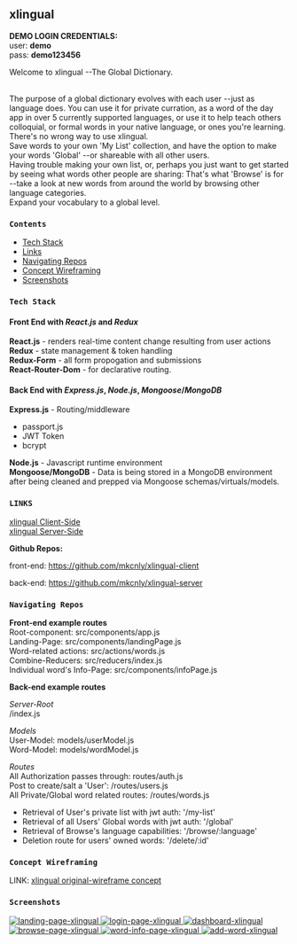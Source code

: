## xlingual 
**DEMO LOGIN CREDENTIALS:** <br/>
user: **demo**<br/>
pass: **demo123456**<br/>

Welcome to xlingual --The Global Dictionary.<br/><br/>

The purpose of a global dictionary evolves with each user --just as language does. You can use it for private curration, as a word of the day app in over 5 currently supported languages, or use it to help teach others colloquial, or formal words in your native language, or ones you're learning. There's no wrong way to use xlingual.<br/>
Save words to your own 'My List' collection, and have the option to make your words 'Global' --or shareable with all other users.<br/>
Having trouble making your own list, or, perhaps you just want to get started by seeing what words other people are sharing: That's what 'Browse' is for --take a look at new words from around the world by browsing other language categories.<br/>
Expand your vocabulary to a global level.

### **`Contents`**
- [Tech Stack](#tech-stack)
- [Links](#links)
- [Navigating Repos](#navigating-repos)
- [Concept Wireframing](#concept)
- [Screenshots](#screenshots)

### **`Tech Stack`**
#### Front End with *React.js* and *Redux*


**React.js**  - renders real-time content change resulting from user actions<br/>
**Redux** - state management & token handling<br/>
**Redux-Form** - all form propogation and submissions<br/>
**React-Router-Dom** - for declarative routing.  <br/>

 

#### Back End with *Express.js*, *Node.js*, *Mongoose*/*MongoDB*

**Express.js** - Routing/middleware <br/>
 - passport.js<br/>
 - JWT Token<br/>
 - bcrypt<br/>

**Node.js** - Javascript runtime environment<br/>
**Mongoose/MongoDB** - Data is being stored in a MongoDB environment after being cleaned and prepped via Mongoose schemas/virtuals/models.<br/>

### **`LINKS`** 
[xlingual Client-Side](https://xlingual-client.herokuapp.com/)<br/>
[xlingual Server-Side](https://xlingual-server.herokuapp.com/)<br/>

**Github Repos:** <br/>

front-end: https://github.com/mkcnly/xlingual-client<br/>

back-end: https://github.com/mkcnly/xlingual-server<br/>

### **`Navigating Repos`**<br/>
**Front-end example routes** <br/>
Root-component: src/components/app.js<br/>
Landing-Page: src/components/landingPage.js<br/>
Word-related actions: src/actions/words.js<br/>
Combine-Reducers: src/reducers/index.js<br/>
Individual word's Info-Page: src/components/infoPage.js<br/>

**Back-end example routes** <br/>

*Server-Root*<br/>
/index.js<br/>

*Models*<br/>
User-Model: models/userModel.js<br/>
Word-Model: models/wordModel.js<br/>

*Routes*<br/>
All Authorization passes through: routes/auth.js<br/>
Post to create/salt a 'User': /routes/users.js<br/>
All Private/Global word related routes: /routes/words.js<br/>
- Retrieval of User's private list with jwt auth:  '/my-list'<br/>
- Retrieval of all Users' Global words with jwt auth: '/global'<br/>
- Retrieval of Browse's language capabilities: '/browse/:language'<br/>
- Deletion route for users' owned words: '/delete/:id'<br/>


### **`Concept Wireframing`**

LINK: [xlingual original-wireframe concept](https://wireframepro.mockflow.com/view/M87d3e828d9e44c6ebf4afa53f2c290e61541986606422#/page/D1166cade359834db7ce4860c901cc466)

### **`Screenshots`**

<a href="https://ibb.co/nkyS352">
<img src="https://i.ibb.co/QmVG81B/Screen-Shot-2018-12-09-at-10-18-21-PM.png" alt="landing-page-xlingual">
</a>

<a href="https://ibb.co/JnP62Nj">
<img src="https://i.ibb.co/zsw9b1V/Screen-Shot-2018-12-09-at-10-18-55-PM.png" alt="login-page-xlingual">
</a>

<a href="https://ibb.co/5269mkZ">
<img src="https://i.ibb.co/JCKdVqZ/Screen-Shot-2018-12-09-at-10-19-24-PM.png" alt="dashboard-xlingual">
</a>

<a href="https://ibb.co/FxhLx28">
<img src="https://i.ibb.co/4mFnmz4/Screen-Shot-2018-12-09-at-10-20-01-PM.png" alt="browse-page-xlingual">
</a>

<a href="https://ibb.co/ryTsYyf">
<img src="https://i.ibb.co/BsdNbsK/Screen-Shot-2018-12-09-at-10-20-21-PM.png" alt="word-info-page-xlingual">
</a>

<a href="https://ibb.co/jTYFsPy">
<img src="https://i.ibb.co/G0DjN4W/Screen-Shot-2018-12-09-at-10-20-58-PM.png" alt="add-word-xlingual">
</a>